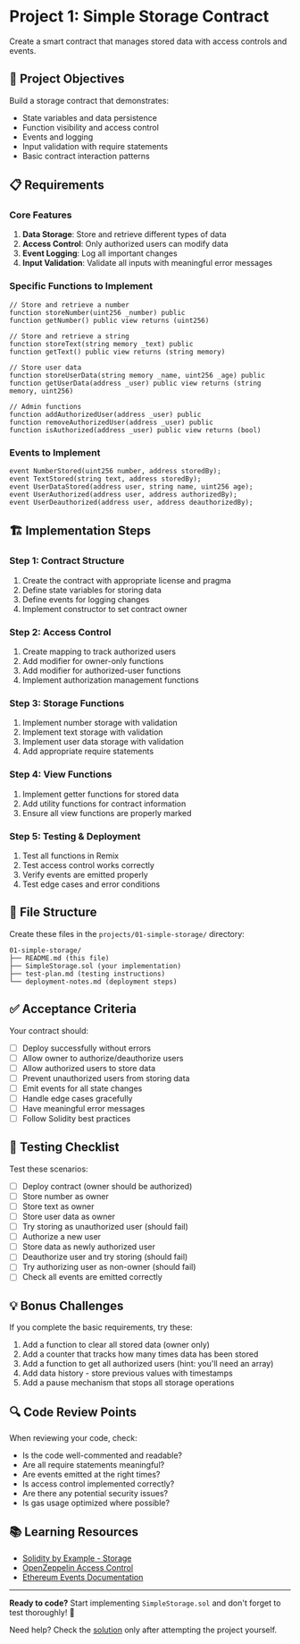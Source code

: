 # Project 1: Simple Storage Contract

Create a smart contract that manages stored data with access controls and events.

## 🎯 Project Objectives

Build a storage contract that demonstrates:

- State variables and data persistence
- Function visibility and access control
- Events and logging
- Input validation with require statements
- Basic contract interaction patterns

## 📋 Requirements

### Core Features

1. **Data Storage**: Store and retrieve different types of data
2. **Access Control**: Only authorized users can modify data
3. **Event Logging**: Log all important changes
4. **Input Validation**: Validate all inputs with meaningful error messages

### Specific Functions to Implement

```solidity
// Store and retrieve a number
function storeNumber(uint256 _number) public
function getNumber() public view returns (uint256)

// Store and retrieve a string
function storeText(string memory _text) public
function getText() public view returns (string memory)

// Store user data
function storeUserData(string memory _name, uint256 _age) public
function getUserData(address _user) public view returns (string memory, uint256)

// Admin functions
function addAuthorizedUser(address _user) public
function removeAuthorizedUser(address _user) public
function isAuthorized(address _user) public view returns (bool)
```

### Events to Implement

```solidity
event NumberStored(uint256 number, address storedBy);
event TextStored(string text, address storedBy);
event UserDataStored(address user, string name, uint256 age);
event UserAuthorized(address user, address authorizedBy);
event UserDeauthorized(address user, address deauthorizedBy);
```

## 🏗 Implementation Steps

### Step 1: Contract Structure

1. Create the contract with appropriate license and pragma
2. Define state variables for storing data
3. Define events for logging changes
4. Implement constructor to set contract owner

### Step 2: Access Control

1. Create mapping to track authorized users
2. Add modifier for owner-only functions
3. Add modifier for authorized-user functions
4. Implement authorization management functions

### Step 3: Storage Functions

1. Implement number storage with validation
2. Implement text storage with validation
3. Implement user data storage with validation
4. Add appropriate require statements

### Step 4: View Functions

1. Implement getter functions for stored data
2. Add utility functions for contract information
3. Ensure all view functions are properly marked

### Step 5: Testing & Deployment

1. Test all functions in Remix
2. Test access control works correctly
3. Verify events are emitted properly
4. Test edge cases and error conditions

## 📁 File Structure

Create these files in the `projects/01-simple-storage/` directory:

```
01-simple-storage/
├── README.md (this file)
├── SimpleStorage.sol (your implementation)
├── test-plan.md (testing instructions)
└── deployment-notes.md (deployment steps)
```

## ✅ Acceptance Criteria

Your contract should:

- [ ] Deploy successfully without errors
- [ ] Allow owner to authorize/deauthorize users
- [ ] Allow authorized users to store data
- [ ] Prevent unauthorized users from storing data
- [ ] Emit events for all state changes
- [ ] Handle edge cases gracefully
- [ ] Have meaningful error messages
- [ ] Follow Solidity best practices

## 🧪 Testing Checklist

Test these scenarios:

- [ ] Deploy contract (owner should be authorized)
- [ ] Store number as owner
- [ ] Store text as owner
- [ ] Store user data as owner
- [ ] Try storing as unauthorized user (should fail)
- [ ] Authorize a new user
- [ ] Store data as newly authorized user
- [ ] Deauthorize user and try storing (should fail)
- [ ] Try authorizing user as non-owner (should fail)
- [ ] Check all events are emitted correctly

## 💡 Bonus Challenges

If you complete the basic requirements, try these:

1. Add a function to clear all stored data (owner only)
2. Add a counter that tracks how many times data has been stored
3. Add a function to get all authorized users (hint: you'll need an array)
4. Add data history - store previous values with timestamps
5. Add a pause mechanism that stops all storage operations

## 🔍 Code Review Points

When reviewing your code, check:

- Is the code well-commented and readable?
- Are all require statements meaningful?
- Are events emitted at the right times?
- Is access control implemented correctly?
- Are there any potential security issues?
- Is gas usage optimized where possible?

## 📚 Learning Resources

- [Solidity by Example - Storage](https://solidity-by-example.org/)
- [OpenZeppelin Access Control](https://docs.openzeppelin.com/contracts/4.x/access-control)
- [Ethereum Events Documentation](https://docs.soliditylang.org/en/latest/contracts.html#events)

---

**Ready to code?** Start implementing `SimpleStorage.sol` and don't forget to test thoroughly! 🚀

Need help? Check the [solution](../solutions/01-simple-storage-solution.sol) only after attempting the project yourself.
